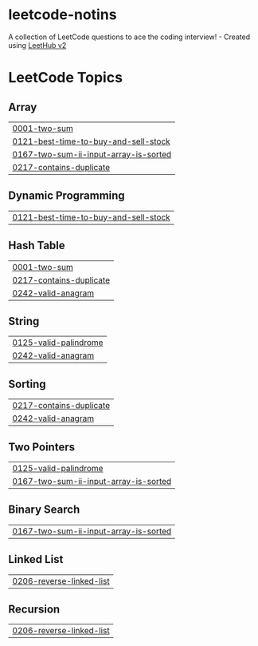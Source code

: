 # leetcode-notins
A collection of LeetCode questions to ace the coding interview! - Created using [LeetHub v2](https://github.com/arunbhardwaj/LeetHub-2.0)

<!---LeetCode Topics Start-->
# LeetCode Topics
## Array
|  |
| ------- |
| [0001-two-sum](https://github.com/NitinSomisetty/leetcode-notins/tree/master/0001-two-sum) |
| [0121-best-time-to-buy-and-sell-stock](https://github.com/NitinSomisetty/leetcode-notins/tree/master/0121-best-time-to-buy-and-sell-stock) |
| [0167-two-sum-ii-input-array-is-sorted](https://github.com/NitinSomisetty/leetcode-notins/tree/master/0167-two-sum-ii-input-array-is-sorted) |
| [0217-contains-duplicate](https://github.com/NitinSomisetty/leetcode-notins/tree/master/0217-contains-duplicate) |
## Dynamic Programming
|  |
| ------- |
| [0121-best-time-to-buy-and-sell-stock](https://github.com/NitinSomisetty/leetcode-notins/tree/master/0121-best-time-to-buy-and-sell-stock) |
## Hash Table
|  |
| ------- |
| [0001-two-sum](https://github.com/NitinSomisetty/leetcode-notins/tree/master/0001-two-sum) |
| [0217-contains-duplicate](https://github.com/NitinSomisetty/leetcode-notins/tree/master/0217-contains-duplicate) |
| [0242-valid-anagram](https://github.com/NitinSomisetty/leetcode-notins/tree/master/0242-valid-anagram) |
## String
|  |
| ------- |
| [0125-valid-palindrome](https://github.com/NitinSomisetty/leetcode-notins/tree/master/0125-valid-palindrome) |
| [0242-valid-anagram](https://github.com/NitinSomisetty/leetcode-notins/tree/master/0242-valid-anagram) |
## Sorting
|  |
| ------- |
| [0217-contains-duplicate](https://github.com/NitinSomisetty/leetcode-notins/tree/master/0217-contains-duplicate) |
| [0242-valid-anagram](https://github.com/NitinSomisetty/leetcode-notins/tree/master/0242-valid-anagram) |
## Two Pointers
|  |
| ------- |
| [0125-valid-palindrome](https://github.com/NitinSomisetty/leetcode-notins/tree/master/0125-valid-palindrome) |
| [0167-two-sum-ii-input-array-is-sorted](https://github.com/NitinSomisetty/leetcode-notins/tree/master/0167-two-sum-ii-input-array-is-sorted) |
## Binary Search
|  |
| ------- |
| [0167-two-sum-ii-input-array-is-sorted](https://github.com/NitinSomisetty/leetcode-notins/tree/master/0167-two-sum-ii-input-array-is-sorted) |
## Linked List
|  |
| ------- |
| [0206-reverse-linked-list](https://github.com/NitinSomisetty/leetcode-notins/tree/master/0206-reverse-linked-list) |
## Recursion
|  |
| ------- |
| [0206-reverse-linked-list](https://github.com/NitinSomisetty/leetcode-notins/tree/master/0206-reverse-linked-list) |
<!---LeetCode Topics End-->